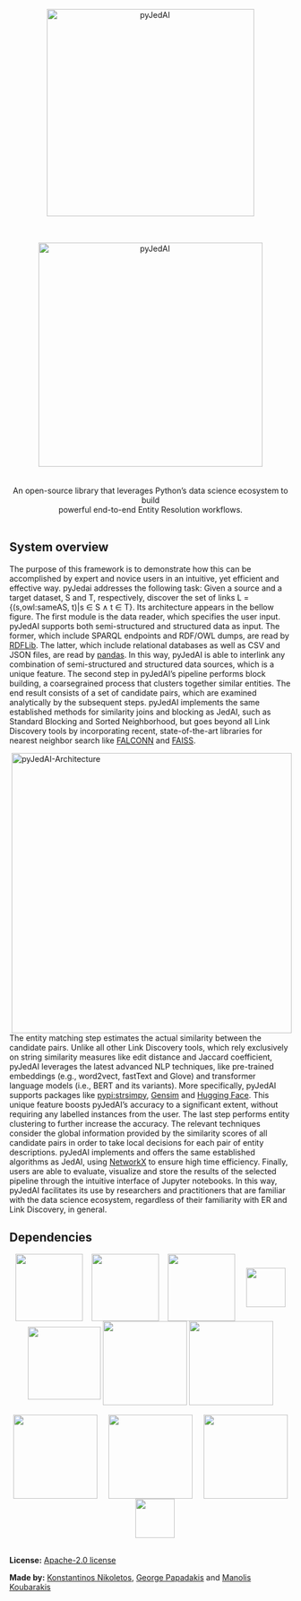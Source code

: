 <h2></h2>
<div align="center">
<br>
  <img align="center" src="https://www.di.uoa.gr/themes/corporate_lite/logo_en.png" alt="pyJedAI" width="370"/>
</div>
<h2></h2>
<div align="center">
<br>
<img align="center" src="https://github.com/Nikoletos-K/pyJedAI/blob/main/documentation/pyjedai.logo.drawio.png?raw=true" alt="pyJedAI" width="400"/>
</div>
<br><br>
<div align="center">
An open-source library that leverages Python’s data science ecosystem to build <br> powerful end-to-end Entity Resolution workflows.
</div>
<br>
<h2></h2>

<!--
__Open demos are available in:__

<div align="center">
<a href="https://nbviewer.org/github/Nikoletos-K/pyJedAI/blob/main/CleanCleanER-AbtBuy.ipynb">
<img align="center" src="https://nbviewer.org/static/img/nav_logo.svg" width=120/> 
</a>  &nbsp;&nbsp;&nbsp;&nbsp;&nbsp;&nbsp;&nbsp;
<a href="https://github.com/Nikoletos-K/pyJedAI/blob/main/CleanCleanER-AbtBuy.ipynb">
<img align="center" src="https://miro.medium.com/max/1400/1*Edn_LpbSpLeNKfWkEdG2Jg.png" width=120/> 
</a> &nbsp;&nbsp;&nbsp;&nbsp;&nbsp;&nbsp;&nbsp;
<a href="https://colab.research.google.com/github/Nikoletos-K/pyJedAI/blob/main/CleanCleanER-AbtBuy.ipynb">
<img align="center" src="https://blog.educationecosystem.com/wp-content/uploads/2021/01/1_Lad06lrjlU9UZgSTHUoyfA.png" width=120/> 
</a>
</div>
--->

## System overview

 The purpose of this framework is to demonstrate how this can be accomplished by expert and novice users in an intuitive, yet efficient and effective way. pyJedai addresses the following task: Given a source and a target dataset, S and T, respectively, discover the set of links L = {(s,owl:sameAS, t)|s ∈ S ∧ t ∈ T}. Its architecture appears in the bellow figure. The first module is the data reader, which specifies the user input. pyJedAI supports both semi-structured and structured data as input. The former, which include SPARQL endpoints and RDF/OWL dumps, are read by [RDFLib](https://rdflib.dev). The latter, which include relational databases as well as CSV and JSON files, are read by [pandas](https://pandas.pydata.org). In this way, pyJedAI is able to interlink any combination of semi-structured and structured data sources, which is a unique feature. The second step in pyJedAI’s pipeline performs block building, a coarsegrained process that clusters together similar entities. The end result consists of a set of candidate pairs, which are examined analytically by the subsequent steps. pyJedAI implements the same established methods for similarity joins and blocking as JedAI, such as Standard Blocking and Sorted Neighborhood, but goes beyond all Link Discovery tools by incorporating recent, state-of-the-art libraries for nearest neighbor search like [FALCONN](https://falconn-lib.org) and [FAISS](https://github.com/facebookresearch/faiss).

<img align="right" src="https://github.com/Nikoletos-K/pyJedAI/blob/main/documentation/pyJedAIarchitecture.png?raw=true" alt="pyJedAI-Architecture" width="500"/>

 The entity matching step estimates the actual similarity between the candidate pairs. Unlike all other Link Discovery tools, which rely exclusively on
string similarity measures like edit distance and Jaccard coefficient, pyJedAI leverages the latest advanced NLP techniques, like pre-trained embeddings (e.g.,
word2vect, fastText and Glove) and transformer language models (i.e., BERT and its variants). More specifically, pyJedAI supports packages like [pypi:strsimpy](https://github.com/luozhouyang/python-string-similarity), [Gensim](https://radimrehurek.com/gensim) and [Hugging Face](https://huggingface.co). This unique feature boosts pyJedAI’s accuracy to a significant extent, without requiring any labelled instances from the user. The last step performs entity clustering to further increase the accuracy. The relevant techniques consider the global information provided by the similarity scores of all candidate pairs in order to take local decisions for each pair of entity descriptions. pyJedAI implements and offers the same established algorithms as JedAI, using [NetworkX](https://networkx.org) to ensure high time efficiency. Finally, users are able to evaluate, visualize and store the results of the selected pipeline through the intuitive interface of Jupyter notebooks. In this way, pyJedAI facilitates its use by researchers and practitioners that are familiar with the data science ecosystem, regardless of their familiarity with ER and Link
Discovery, in general.


## Dependencies

<div align="center">
<img align="center" src="https://upload.wikimedia.org/wikipedia/commons/thumb/e/ed/Pandas_logo.svg/2560px-Pandas_logo.svg.png" width=120/> &nbsp;&nbsp;
<img align="center" src="https://upload.wikimedia.org/wikipedia/commons/thumb/3/31/NumPy_logo_2020.svg/1280px-NumPy_logo_2020.svg.png" width=120/> &nbsp;&nbsp;
<img align="center" src="https://logoeps.com/wp-content/uploads/2012/10/python-logo-vector.png" width=120/> &nbsp;&nbsp;&nbsp;
<img align="center" src="https://upload.wikimedia.org/wikipedia/commons/thumb/3/38/Jupyter_logo.svg/883px-Jupyter_logo.svg.png" width=70/>  <br>
<img align="center" src="https://upload.wikimedia.org/wikipedia/en/c/cd/Anaconda_Logo.png" width=130/>
<img align="center" src="https://upload.wikimedia.org/wikipedia/commons/thumb/8/8a/Plotly_logo_for_digital_final_%286%29.png/1200px-Plotly_logo_for_digital_final_%286%29.png" width=150/>
<img align="center" src="https://www.fullstackpython.com/img/logos/scipy.png" width=150/>  <br><br>
<img align="center" src="https://www.kornosk.me/resources/language-model/featured.png" width=150/> &nbsp;&nbsp;&nbsp;
<img align="center" src="https://repository-images.githubusercontent.com/1349775/202c4680-8f7c-11e9-91c6-745fdcbeffe8" width=150/> &nbsp;&nbsp;&nbsp;
<img align="center" src="https://networkx.org/_static/networkx_logo.svg" width=150/> &nbsp;&nbsp;&nbsp;
<img align="center" src="https://raw.githubusercontent.com/RDFLib/OWL-RL/master/OWL-RL.png" width=70/> 
</div>




<br>



__License:__ [Apache-2.0 license](https://github.com/Nikoletos-K/pyJedAI/blob/main/LICENSE)

__Made by:__ [Konstantinos Nikoletos](https://nikoletos-k.github.io), [George Papadakis](https://gpapadis.wordpress.com) and [Manolis Koubarakis](https://cgi.di.uoa.gr/~koubarak/)
